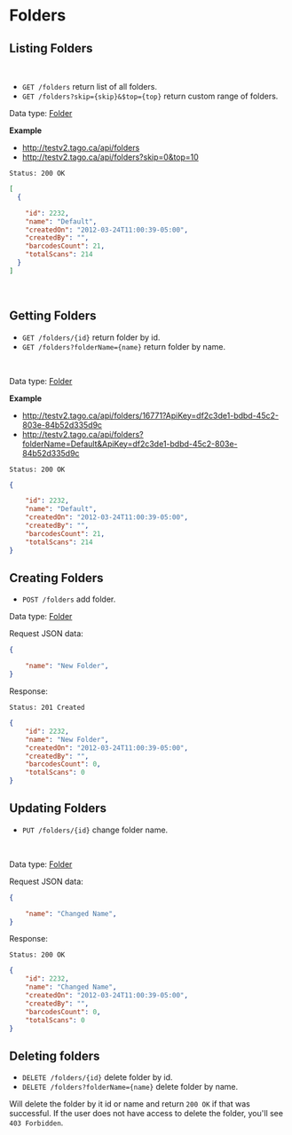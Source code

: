 Folders
==========


Listing Folders
----

<br />

* `GET /folders` return list of all folders.
* `GET /folders?skip={skip}&$top={top}` return custom range of folders.


Data type: [Folder](folder.md)

**Example**

* http://testv2.tago.ca/api/folders
* http://testv2.tago.ca/api/folders?skip=0&top=10

```
Status: 200 OK
```

```json
[
  {

    "id": 2232,
    "name": "Default", 
    "createdOn": "2012-03-24T11:00:39-05:00",
    "createdBy": "",
    "barcodesCount": 21,
    "totalScans": 214
  }
]
```

<br/>

Getting Folders
----
* `GET /folders/{id}` return folder by id.
* `GET /folders?folderName={name}` return folder by name.
<br />

Data type: [Folder](folder.md)

**Example**

* http://testv2.tago.ca/api/folders/16771?ApiKey=df2c3de1-bdbd-45c2-803e-84b52d335d9c
* http://testv2.tago.ca/api/folders?folderName=Default&ApiKey=df2c3de1-bdbd-45c2-803e-84b52d335d9c


```
Status: 200 OK
```

```json
{

    "id": 2232,
    "name": "Default", 
    "createdOn": "2012-03-24T11:00:39-05:00",
    "createdBy": "",
    "barcodesCount": 21,
    "totalScans": 214
}
```

Creating Folders
----
* `POST /folders` add folder.

Data type: [Folder](folder.md)

Request JSON data:

```json
{

    "name": "New Folder", 
}

```
Response:

```
Status: 201 Created
```

```json
{
    "id": 2232,
    "name": "New Folder", 
    "createdOn": "2012-03-24T11:00:39-05:00",
    "createdBy": "",
    "barcodesCount": 0,
    "totalScans": 0
}
```

Updating Folders
----
* `PUT /folders/{id}` change folder name.
<br />

Data type: [Folder](folder.md)

Request JSON data:

```json
{

    "name": "Changed Name", 
}
```

Response:

```
Status: 200 OK
```

```json
{
    "id": 2232,
    "name": "Changed Name", 
    "createdOn": "2012-03-24T11:00:39-05:00",
    "createdBy": "",
    "barcodesCount": 0,
    "totalScans": 0
}
```

Deleting folders
----
* `DELETE /folders/{id}` delete folder by id.
* `DELETE /folders?folderName={name}` delete folder by name.

Will delete the folder by it id or name and return `200 OK` if that was successful. If the user does not have access to delete the folder, you'll see `403 Forbidden`.